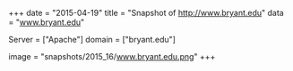 
+++
date = "2015-04-19"
title = "Snapshot of http://www.bryant.edu"
data = "www.bryant.edu"

Server = ["Apache"]
domain = ["bryant.edu"]

  image = "snapshots/2015_16/www.bryant.edu.png"
+++
#
